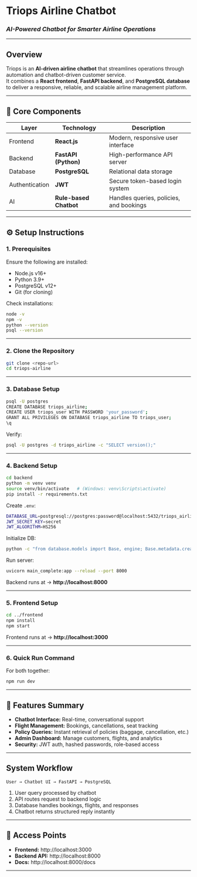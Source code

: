 
# **Triops Airline Chatbot**
### *AI-Powered Chatbot for Smarter Airline Operations*

---

## **Overview**

Triops is an **AI-driven airline chatbot** that streamlines operations through automation and chatbot-driven customer service.  
It combines a **React frontend**, **FastAPI backend**, and **PostgreSQL database** to deliver a responsive, reliable, and scalable airline management platform.

---

## 🧩 **Core Components**

| Layer | Technology | Description |
|-------|-------------|-------------|
| Frontend | **React.js** | Modern, responsive user interface |
| Backend | **FastAPI (Python)** | High-performance API server |
| Database | **PostgreSQL** | Relational data storage |
| Authentication | **JWT** | Secure token-based login system |
| AI | **Rule-based Chatbot** | Handles queries, policies, and bookings |

---

## ⚙️ **Setup Instructions**

### **1. Prerequisites**
Ensure the following are installed:
- Node.js v16+
- Python 3.9+
- PostgreSQL v12+
- Git (for cloning)

Check installations:
```bash
node -v
npm -v
python --version
psql --version
```

---

### **2. Clone the Repository**
```bash
git clone <repo-url>
cd triops-airline
```

---

### **3. Database Setup**
```bash
psql -U postgres
CREATE DATABASE triops_airline;
CREATE USER triops_user WITH PASSWORD 'your_password';
GRANT ALL PRIVILEGES ON DATABASE triops_airline TO triops_user;
\q
```

Verify:
```bash
psql -U postgres -d triops_airline -c "SELECT version();"
```

---

### **4. Backend Setup**
```bash
cd backend
python -m venv venv
source venv/bin/activate   # (Windows: venv\Scripts\activate)
pip install -r requirements.txt
```

Create `.env`:
```bash
DATABASE_URL=postgresql://postgres:password@localhost:5432/triops_airline
JWT_SECRET_KEY=secret
JWT_ALGORITHM=HS256
```

Initialize DB:
```bash
python -c "from database.models import Base, engine; Base.metadata.create_all(bind=engine)"
```

Run server:
```bash
uvicorn main_complete:app --reload --port 8000
```

Backend runs at → **http://localhost:8000**

---

### **5. Frontend Setup**
```bash
cd ../frontend
npm install
npm start
```

Frontend runs at → **http://localhost:3000**

---

### **6. Quick Run Command**
For both together:
```bash
npm run dev
```

---

## 💬 **Features Summary**

- **Chatbot Interface:** Real-time, conversational support  
- **Flight Management:** Bookings, cancellations, seat tracking  
- **Policy Queries:** Instant retrieval of policies (baggage, cancellation, etc.)  
- **Admin Dashboard:** Manage customers, flights, and analytics  
- **Security:** JWT auth, hashed passwords, role-based access  

---

## **System Workflow**

```
User → Chatbot UI → FastAPI → PostgreSQL
```

1. User query processed by chatbot  
2. API routes request to backend logic  
3. Database handles bookings, flights, and responses  
4. Chatbot returns structured reply instantly  

---





## 🔗 **Access Points**
- **Frontend:** http://localhost:3000  
- **Backend API:** http://localhost:8000  
- **Docs:** http://localhost:8000/docs  

---


